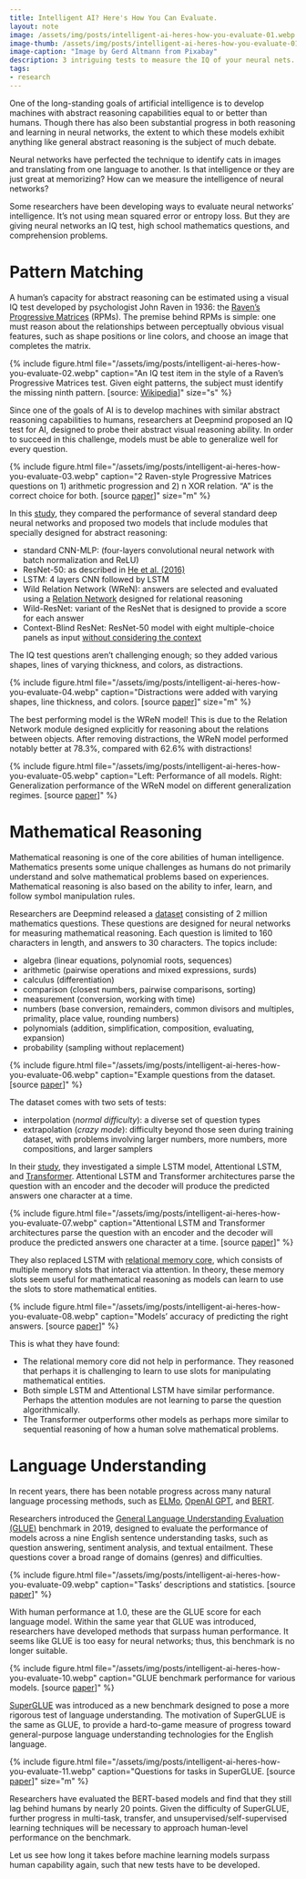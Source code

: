 ```yaml
---
title: Intelligent AI? Here's How You Can Evaluate.
layout: note
image: /assets/img/posts/intelligent-ai-heres-how-you-evaluate-01.webp
image-thumb: /assets/img/posts/intelligent-ai-heres-how-you-evaluate-01-mini.webp
image-caption: "Image by Gerd Altmann from Pixabay"
description: 3 intriguing tests to measure the IQ of your neural nets.
tags:
- research
---
```


One of the long-standing goals of artificial intelligence is to develop machines with abstract reasoning capabilities equal to or better than humans. Though there has also been substantial progress in both reasoning and learning in neural networks, the extent to which these models exhibit anything like general abstract reasoning is the subject of much debate.

Neural networks have perfected the technique to identify cats in images and translating from one language to another. Is that intelligence or they are just great at memorizing? How can we measure the intelligence of neural networks?

Some researchers have been developing ways to evaluate neural networks’ intelligence. It’s not using mean squared error or entropy loss. But they are giving neural networks an IQ test, high school mathematics questions, and comprehension problems.

# Pattern Matching

A human’s capacity for abstract reasoning can be estimated using a visual IQ test developed by psychologist John Raven in 1936: the [Raven’s Progressive Matrices](https://en.wikipedia.org/wiki/Raven%27s_Progressive_Matrices) (RPMs). The premise behind RPMs is simple: one must reason about the relationships between perceptually obvious visual features, such as shape positions or line colors, and choose an image that completes the matrix.

{% include figure.html
  file="/assets/img/posts/intelligent-ai-heres-how-you-evaluate-02.webp"
  caption="An IQ test item in the style of a Raven’s Progressive Matrices test. Given eight patterns, the subject must identify the missing ninth pattern. [source: [Wikipedia](https://en.wikipedia.org/wiki/Raven%27s_Progressive_Matrices)]"
  size="s"
%}

Since one of the goals of AI is to develop machines with similar abstract reasoning capabilities to humans, researchers at Deepmind proposed an IQ test for AI, designed to probe their abstract visual reasoning ability. In order to succeed in this challenge, models must be able to generalize well for every question.

{% include figure.html
  file="/assets/img/posts/intelligent-ai-heres-how-you-evaluate-03.webp"
  caption="2 Raven-style Progressive Matrices questions on 1) arithmetic progression and 2) n XOR relation. “A” is the correct choice for both. [source [paper](https://arxiv.org/abs/1807.04225)]"
  size="m"
%}

In this [study](https://arxiv.org/abs/1807.04225), they compared the performance of several standard deep neural networks and proposed two models that include modules that specially designed for abstract reasoning:

-   standard CNN-MLP: (four-layers convolutional neural network with batch normalization and ReLU)
-   ResNet-50: as described in [He et al. (2016)](https://arxiv.org/abs/1512.03385)
-   LSTM: 4 layers CNN followed by LSTM
-   Wild Relation Network (WReN): answers are selected and evaluated using a [Relation Network](https://arxiv.org/abs/1706.01427) designed for relational reasoning
-   Wild-ResNet: variant of the ResNet that is designed to provide a score for each answer
-   Context-Blind ResNet: ResNet-50 model with eight multiple-choice panels as input [without considering the context](http://openaccess.thecvf.com/content_cvpr_2017/html/Johnson_CLEVR_A_Diagnostic_CVPR_2017_paper.html)

The IQ test questions aren’t challenging enough; so they added various shapes, lines of varying thickness, and colors, as distractions.

{% include figure.html
  file="/assets/img/posts/intelligent-ai-heres-how-you-evaluate-04.webp"
  caption="Distractions were added with varying shapes, line thickness, and colors. [source [paper](https://arxiv.org/abs/1807.04225)]"
  size="m"
%}

The best performing model is the WReN model! This is due to the Relation Network module designed explicitly for reasoning about the relations between objects. After removing distractions, the WReN model performed notably better at 78.3%, compared with 62.6% with distractions!

{% include figure.html
  file="/assets/img/posts/intelligent-ai-heres-how-you-evaluate-05.webp"
  caption="Left: Performance of all models. Right: Generalization performance of the WReN model on different generalization regimes. [source [paper](https://arxiv.org/abs/1807.04225)]"
%}

# Mathematical Reasoning

Mathematical reasoning is one of the core abilities of human intelligence. Mathematics presents some unique challenges as humans do not primarily understand and solve mathematical problems based on experiences. Mathematical reasoning is also based on the ability to infer, learn, and follow symbol manipulation rules.

Researchers are Deepmind released a [dataset](https://github.com/deepmind/mathematics_dataset) consisting of 2 million mathematics questions. These questions are designed for neural networks for measuring mathematical reasoning. Each question is limited to 160 characters in length, and answers to 30 characters. The topics include:

-   algebra (linear equations, polynomial roots, sequences)
-   arithmetic (pairwise operations and mixed expressions, surds)
-   calculus (differentiation)
-   comparison (closest numbers, pairwise comparisons, sorting)
-   measurement (conversion, working with time)
-   numbers (base conversion, remainders, common divisors and multiples, primality, place value, rounding numbers)
-   polynomials (addition, simplification, composition, evaluating, expansion)
-   probability (sampling without replacement)

{% include figure.html
  file="/assets/img/posts/intelligent-ai-heres-how-you-evaluate-06.webp"
  caption="Example questions from the dataset. [source [paper](https://arxiv.org/abs/1904.01557)]"
%}

The dataset comes with two sets of tests:

-   interpolation (_normal difficulty_): a diverse set of question types
-   extrapolation (_crazy mode_): difficulty beyond those seen during training dataset, with problems involving larger numbers, more numbers, more compositions, and larger samplers

In their [study](https://arxiv.org/abs/1904.01557), they investigated a simple LSTM model, Attentional LSTM, and [Transformer](https://towardsdatascience.com/illustrated-guide-to-transformer-cf6969ffa067). Attentional LSTM and Transformer architectures parse the question with an encoder and the decoder will produce the predicted answers one character at a time.

{% include figure.html
  file="/assets/img/posts/intelligent-ai-heres-how-you-evaluate-07.webp"
  caption="Attentional LSTM and Transformer architectures parse the question with an encoder and the decoder will produce the predicted answers one character at a time. [source [paper](https://arxiv.org/abs/1904.01557)]"
%}

They also replaced LSTM with [relational memory core](http://papers.nips.cc/paper/7960-relational-recurrent-neural-networks), which consists of multiple memory slots that interact via attention. In theory, these memory slots seem useful for mathematical reasoning as models can learn to use the slots to store mathematical entities.

{% include figure.html
  file="/assets/img/posts/intelligent-ai-heres-how-you-evaluate-08.webp"
  caption="Models’ accuracy of predicting the right answers. [source [paper](https://arxiv.org/abs/1904.01557)]"
%}

This is what they have found:

-   The relational memory core did not help in performance. They reasoned that perhaps it is challenging to learn to use slots for manipulating mathematical entities.
-   Both simple LSTM and Attentional LSTM have similar performance. Perhaps the attention modules are not learning to parse the question algorithmically.
-   The Transformer outperforms other models as perhaps more similar to sequential reasoning of how a human solve mathematical problems.

# Language Understanding

In recent years, there has been notable progress across many natural language processing methods, such as [ELMo](https://arxiv.org/abs/1802.05365), [OpenAI GPT](https://openai.com/blog/language-unsupervised/), and [BERT](https://arxiv.org/abs/1810.04805).

Researchers introduced the [General Language Understanding Evaluation (GLUE)](https://arxiv.org/abs/1804.07461) benchmark in 2019, designed to evaluate the performance of models across a nine English sentence understanding tasks, such as question answering, sentiment analysis, and textual entailment. These questions cover a broad range of domains (genres) and difficulties.

{% include figure.html
  file="/assets/img/posts/intelligent-ai-heres-how-you-evaluate-09.webp"
  caption="Tasks’ descriptions and statistics. [source [paper](https://arxiv.org/abs/1804.07461)]"
%}

With human performance at 1.0, these are the GLUE score for each language model. Within the same year that GLUE was introduced, researchers have developed methods that surpass human performance. It seems like GLUE is too easy for neural networks; thus, this benchmark is no longer suitable.

{% include figure.html
  file="/assets/img/posts/intelligent-ai-heres-how-you-evaluate-10.webp"
  caption="GLUE benchmark performance for various models. [source [paper](https://arxiv.org/abs/1905.00537)]"
%}

[SuperGLUE](https://arxiv.org/abs/1905.00537) was introduced as a new benchmark designed to pose a more rigorous test of language understanding. The motivation of SuperGLUE is the same as GLUE, to provide a hard-to-game measure of progress toward general-purpose language understanding technologies for the English language.

{% include figure.html
  file="/assets/img/posts/intelligent-ai-heres-how-you-evaluate-11.webp"
  caption="Questions for tasks in SuperGLUE. [source [paper](https://arxiv.org/abs/1905.00537)]"
  size="m"
%}

Researchers have evaluated the BERT-based models and find that they still lag behind humans by nearly 20 points. Given the difficulty of SuperGLUE, further progress in multi-task, transfer, and unsupervised/self-supervised learning techniques will be necessary to approach human-level performance on the benchmark.

Let us see how long it takes before machine learning models surpass human capability again, such that new tests have to be developed.
